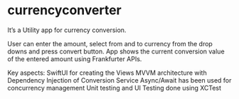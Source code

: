 # currencyconverter
It’s a Utility app for currency conversion. 

User can enter the amount, select from and to currency from the drop downs and press convert button. App shows the current conversion value of the entered amount using Frankfurter APIs.   

Key aspects: 
SwiftUI for creating the Views 
MVVM architecture with Dependency Injection of Conversion Service 
Async/Await has been used for concurrency management 
Unit testing and UI Testing done using XCTest 


